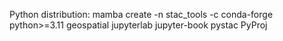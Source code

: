 Python distribution:
  mamba create -n stac_tools -c conda-forge python>=3.11 geospatial jupyterlab jupyter-book pystac PyProj
